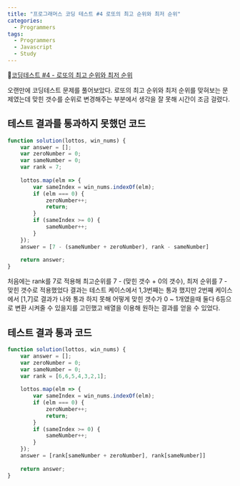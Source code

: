 ```yaml
---
title: "프로그래머스 코딩 테스트 #4 로또의 최고 순위와 최저 순위"
categories:
  - Programmers
tags:
  - Programmers
  - Javascript
  - Study
---
```


🔗[코딩테스트 #4 - 로또의 최고 순위와 최저 순위](https://programmers.co.kr/learn/courses/30/lessons/77484)

오랜만에 코딩테스트 문제를 풀어보았다. 로또의 최고 순위와 최저 순위를 맞혀보는 문제였는데 맞힌 갯수를 순위로 변경해주는 부분에서 생각을 잘 못해 시간이 조금 걸렸다.

## 테스트 결과를 통과하지 못했던 코드

```javascript
function solution(lottos, win_nums) {
    var answer = [];
    var zeroNumber = 0;
    var sameNumber = 0;
    var rank = 7;
    
    lottos.map(elm => {
        var sameIndex = win_nums.indexOf(elm);
        if (elm === 0) {
            zeroNumber++;
            return;
        }
        if (sameIndex >= 0) {
            sameNumber++;
        }
    });
    answer = [7 - (sameNumber + zeroNumber), rank - sameNumber]
    
    return answer;
}
```

처음에는 rank를 7로 적용해 최고순위를 7 - (맞힌 갯수 + 0의 갯수), 최저 순위를 7 - 맞힌 갯수로 적용했었다 결과는 테스트 케이스에서 1,3번째는 통과 했지만 2번째 케이스에서 [1,7]로 결과가 나와 통과 하지 못해 어떻게 맞힌 갯수가 0 ~ 1개였을때 둘다 6등으로 변환 시켜줄 수 있을지를 고민했고 배열을 이용해 원하는 결과를 얻을 수 있었다.

## 테스트 결과 통과 코드
```javascript
function solution(lottos, win_nums) {
    var answer = [];
    var zeroNumber = 0;
    var sameNumber = 0;
    var rank = [6,6,5,4,3,2,1];
    
    lottos.map(elm => {
        var sameIndex = win_nums.indexOf(elm);
        if (elm === 0) {
            zeroNumber++;
            return;
        }
        if (sameIndex >= 0) {
            sameNumber++;
        }
    });
    answer = [rank[sameNumber + zeroNumber], rank[sameNumber]]
    
    return answer;
}
```